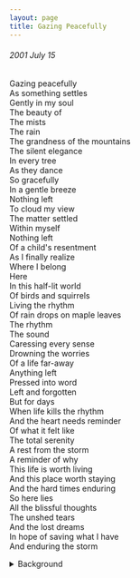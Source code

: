 ```yaml
---
layout: page
title: Gazing Peacefully
---
```


###### 2001 July 15<br>
Gazing peacefully<br>
As something settles<br>
Gently in my soul<br>
The beauty of<br>
The mists<br>
The rain<br>
The grandness of the mountains<br>
The silent elegance<br>
In every tree<br>
As they dance<br>
So gracefully<br>
In a gentle breeze<br>
Nothing left<br>
To cloud my view<br>
The matter settled<br>
Within myself<br>
Nothing left<br>
Of a child's resentment<br>
As I finally realize<br>
Where I belong<br>
Here<br>
In this half-lit world<br>
Of birds and squirrels<br>
Living the rhythm<br>
Of rain drops on maple leaves<br>
The rhythm<br>
The sound<br>
Caressing every sense<br>
Drowning the worries<br>
Of a life far-away<br>
Anything left<br>
Pressed into word<br>
Left and forgotten<br>
But for days<br>
When life kills the rhythm<br>
And the heart needs reminder<br>
Of what it felt like<br>
The total serenity<br>
A rest from the storm<br>
A reminder of why<br>
This life is worth living<br>
And this place worth staying<br>
And the hard times enduring<br>
So here lies<br>
All the blissful thoughts<br>
The unshed tears<br>
And the lost dreams<br>
In hope of saving what I have<br>
And enduring the storm<br>

<details>
  <summary>Background</summary>
I moved from Utah to Washington when I was 11 and it took a long time before I really fealt at home here (6 years according to this entry).
</details>
